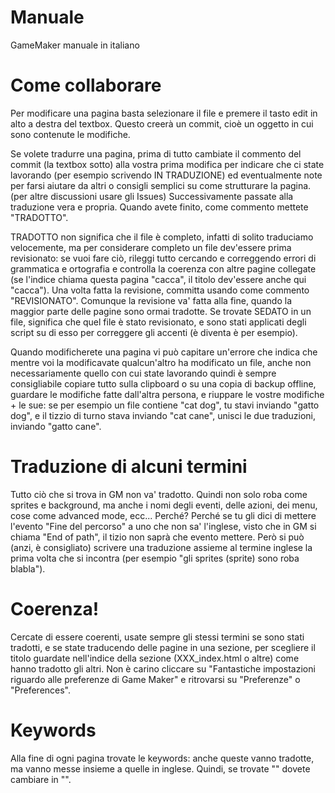 Manuale
=======

GameMaker manuale in italiano

Come collaborare
=======

Per modificare una pagina basta selezionare il file e premere il tasto edit in alto a destra del textbox. Questo creerà un commit, cioè un oggetto in cui sono contenute le modifiche.

Se volete tradurre una pagina, prima di tutto cambiate il commento del commit (la textbox sotto) alla vostra prima modifica per indicare che ci state lavorando (per esempio scrivendo IN TRADUZIONE) ed eventualmente note per farsi aiutare da altri o consigli semplici su come strutturare la pagina. (per altre discussioni usare gli Issues)
Successivamente passate alla traduzione vera e propria.
Quando avete finito, come commento mettete "TRADOTTO".

TRADOTTO non significa che il file è completo, infatti di solito traduciamo velocemente, ma per considerare completo un file dev'essere prima revisionato: se vuoi fare ciò, rileggi tutto cercando e correggendo errori di grammatica e ortografia e controlla la coerenza con altre pagine collegate (se l'indice chiama questa pagina "cacca", il titolo dev'essere anche qui "cacca"). Una volta fatta la revisione, committa usando come commento "REVISIONATO".
Comunque la revisione va' fatta alla fine, quando la maggior parte delle pagine sono ormai tradotte.
Se trovate SEDATO in un file, significa che quel file è stato revisionato, e sono stati applicati degli script su di esso per correggere gli accenti (è diventa &egrave; per esempio).

Quando modificherete una pagina vi può capitare un'errore che indica che mentre voi la modificavate qualcun'altro ha modificato un file, anche non necessariamente quello con cui state lavorando quindi è sempre consigliabile copiare tutto sulla clipboard o su una copia di backup offline, guardare le modifiche fatte dall'altra persona, e riuppare le vostre modifiche + le sue: se per esempio un file contiene "cat dog", tu stavi inviando "gatto dog", e il tizzio di turno stava inviando "cat cane", unisci le due traduzioni, inviando "gatto cane".

Traduzione di alcuni termini
=======

Tutto ciò che si trova in GM non va' tradotto. Quindi non solo roba come sprites e background, ma anche i nomi degli eventi, delle azioni, dei menu, cose come advanced mode, ecc...
Perché? Perché se tu gli dici di mettere l'evento "Fine del percorso" a uno che non sa' l'inglese, visto che in GM si chiama "End of path", il tizio non saprà che evento mettere.
Però si può (anzi, è consigliato) scrivere una traduzione assieme al termine inglese la prima volta che si incontra (per esempio "gli sprites (sprite) sono roba blabla").

Coerenza!
=======

Cercate di essere coerenti, usate sempre gli stessi termini se sono stati tradotti, e se state traducendo delle pagine in una sezione, per scegliere il titolo guardate nell'indice della sezione (XXX_index.html o altre) come hanno tradotto gli altri. Non è carino cliccare su "Fantastiche impostazioni riguardo alle preferenze di Game Maker" e ritrovarsi su "Preferenze" o "Preferences".

Keywords
=======

Alla fine di ogni pagina trovate le keywords: anche queste vanno tradotte, ma vanno messe insieme a quelle in inglese. Quindi, se trovate "<!-- KEYWORDS cat dog -->" dovete cambiare in "<!-- KEYWORDS cat dog gatto cane -->".